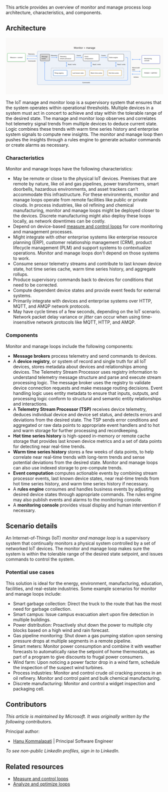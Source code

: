 This article provides an overview of monitor and manage process loop architecture, characteristics, and components.

## Architecture

![Monitor and Manage Loop](./media/monitor-and-manage.svg)

The IoT manage and monitor loop is a supervisory system that ensures that the system operates within operational thresholds. Multiple devices in a system must act in concert to achieve and stay within the tolerable range of the desired state. The manage and monitor loop observes and correlates hot telemetry signal trends from multiple devices to deduce current state. Logic combines these trends with warm time series history and enterprise system signals to compute new insights. The monitor and manage loop then pushes the insights through a rules engine to generate actuator commands or create alarms as necessary.

### Characteristics

Monitor and manage loops have the following characteristics:

- May be remote or close to the physical IoT devices. Premises that are remote by nature, like oil and gas pipelines, power transformers, smart doorbells, hazardous environments, and asset trackers can't accommodate this infrastructure. For these environments, monitor and manage loops operate from remote facilities like public or private clouds. In process industries, like oil refining and chemical manufacturing, monitor and manage loops might be deployed closer to the devices. Discrete manufacturing might also deploy these loops locally, as network downtimes can be costly.
- Depend on device-based [measure and control loops](measure-control-loop.yml) for core monitoring and management processes.
- Might integrate with other enterprise systems like enterprise resource planning (ERP), customer relationship management (CRM), product lifecycle management (PLM) and support systems to contextualize operations. Monitor and manage loops don't depend on those systems to work.
- Consume sensor telemetry streams and contribute to last known device state, hot time series cache, warm time series history, and aggregate rollups.
- Produce supervisory commands back to devices for conditions that need to be corrected.
- Compute dependent device states and provide event feeds for external systems.
- Primarily integrate with devices and enterprise systems over HTTP, MQTT, and AMQP network protocols.
- May have cycle times of a few seconds, depending on the IoT scenario. Network packet delay variance or *jitter* can occur when using time-insensitive network protocols like MQTT, HTTP, and AMQP.

### Components

Monitor and manage loops include the following components:

- **Message brokers** process telemetry and send commands to devices.
- A **device registry**, or system of record and single truth for all IoT devices, stores metadata about devices and relationships among devices. The Telemetry Stream Processor uses registry information to understand telemetry message structure and parse and execute stream processing logic. The message broker uses the registry to validate device connection requests and make message routing decisions. Event handling logic uses entity metadata to ensure that inputs, outputs, and processing logic conform to structural and semantic entity relationships and interactions.
- A **Telemetry Stream Processor (TSP)** receives device telemetry, deduces individual device and device set status, and detects errors and deviations from the desired state. The TSP sends error conditions and aggregated or raw data points to appropriate event handlers and to hot and warm storage for further processing and recordkeeping.
- **Hot time series history** is high-speed in-memory or remote cache storage that provides last known device metrics and a set of data points for detecting near real-time trends.
- **Warm time series history** stores a few weeks of data points, to help correlate near real-time trends with long-term trends and sense potential deviations from the desired state. Monitor and manage loops can also use indexed storage to pre-compute trends.
- **Event computation** computes actionable events by combining stream processor events, last known device states, near real-time trends from hot time series history, and warm time series history if necessary.
- A **rules engine** consumes and handles business events by adjusting desired device states through appropriate commands. The rules engine may also publish events and alarms to the monitoring console.
- A **monitoring console** provides visual display and human intervention if necessary.

## Scenario details

An Internet-of-Things (IoT) *monitor and manage loop* is a supervisory system that continually monitors a physical system controlled by a set of networked IoT devices. The monitor and manage loop makes sure the system is within the tolerable range of the desired state setpoint, and issues commands to control the system.

### Potential use cases

This solution is ideal for the energy, environment, manufacturing, education, facilities, and real-estate industries. Some example scenarios for monitor and manage loops include:

- Smart garbage collection: Direct the truck to the route that has the most need for garbage collection.
- Smart campus: Issue campus evacuation alert upon fire detection in multiple buildings.
- Power distribution: Proactively shut down the power to multiple city blocks based on a high wind and rain forecast.
- Gas pipeline monitoring: Shut down a gas pumping station upon sensing pressure drops at multiple segments in a remote pipeline.
- Smart meters: Monitor power consumption and combine it with weather forecasts to automatically raise the setpoint of home thermostats, as part of a program to give discounts to frugal power consumers.
- Wind farm: Upon noticing a power factor drop in a wind farm, schedule the inspection of the suspect wind turbines.
- Process industries: Monitor and control crude oil cracking process in an oil refinery. Monitor and control paint and bulk chemical manufacturing.
- Discrete manufacturing: Monitor and control a widget inspection and packaging cell.

## Contributors

*This article is maintained by Microsoft. It was originally written by the following contributors.* 

Principal author:

 - [Hanu Kommalapati](https://www.linkedin.com/in/hanuk/) | Principal Software Engineer

*To see non-public LinkedIn profiles, sign in to LinkedIn.*

## Related resources

- [Measure and control loops](measure-control-loop.yml)
- [Analyze and optimize loops](analyze-optimize-loop.yml)
